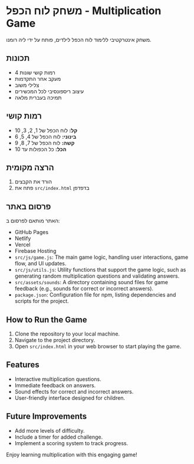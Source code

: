 # משחק לוח הכפל - Multiplication Game

משחק אינטרקטיבי ללימוד לוח הכפל לילדים, פותח על ידי ליה רומנו.

## תכונות

- 4 רמות קושי שונות
- מעקב אחר התקדמות
- צלילי משוב
- עיצוב ריספונסיבי לכל המכשירים
- תמיכה בעברית מלאה

## רמות קושי

- **קל:** לוח הכפל של 1, 2, 3, 10
- **בינוני:** לוח הכפל של 4, 5, 6
- **קשה:** לוח הכפל של 7, 8, 9
- **הכל:** כל הכפולות עד 10

## הרצה מקומית

1. הורד את הקבצים
2. פתח את `src/index.html` בדפדפן

## פרסום באתר

האתר מותאם לפרסום ב:
- GitHub Pages
- Netlify
- Vercel
- Firebase Hosting
- `src/js/game.js`: The main game logic, handling user interactions, game flow, and UI updates.
- `src/js/utils.js`: Utility functions that support the game logic, such as generating random multiplication questions and validating answers.
- `src/assets/sounds`: A directory containing sound files for game feedback (e.g., sounds for correct or incorrect answers).
- `package.json`: Configuration file for npm, listing dependencies and scripts for the project.

## How to Run the Game

1. Clone the repository to your local machine.
2. Navigate to the project directory.
3. Open `src/index.html` in your web browser to start playing the game.

## Features

- Interactive multiplication questions.
- Immediate feedback on answers.
- Sound effects for correct and incorrect answers.
- User-friendly interface designed for children.

## Future Improvements

- Add more levels of difficulty.
- Include a timer for added challenge.
- Implement a scoring system to track progress.

Enjoy learning multiplication with this engaging game!